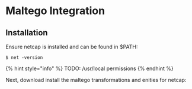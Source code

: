 # Maltego Integration

## Installation

Ensure netcap is installed and can be found in $PATH:

```
$ net -version
```

{% hint style="info" %}
TODO: /usr/local permissions
{% endhint %}

Next, download install the maltego transformations and enities for netcap:



